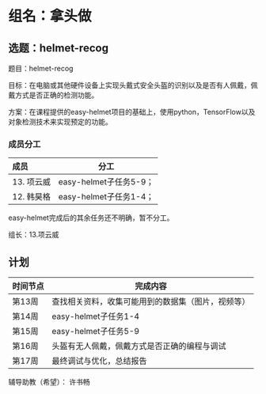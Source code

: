 # 组名：拿头做

## 选题：helmet-recog

题目：helmet-recog

目标：在电脑或其他硬件设备上实现头戴式安全头盔的识别以及是否有人佩戴，佩戴方式是否正确的检测功能。

方案：在课程提供的easy-helmet项目的基础上，使用python，TensorFlow以及对象检测技术来实现预定的功能。

### 成员分工

| 成员       | 分工                   |
| :--------- | ---------------------- |
| 13. 项云威 | easy-helmet子任务5-9； |
| 12. 韩昊格 | easy-helmet子任务1-4； |

easy-helmet完成后的其余任务还不明确，暂不分工。

组长：13.项云威

## 计划

| 时间节点 | 完成内容                                           |
| -------- | -------------------------------------------------- |
| 第13周   | 查找相关资料，收集可能用到的数据集（图片，视频等） |
| 第14周   | easy-helmet子任务1-4                               |
| 第15周   | easy-helmet子任务5-9                               |
| 第16周   | 头盔有无人佩戴，佩戴方式是否正确的编程与调试       |
| 第17周   | 最终调试与优化，总结报告                           |

辅导助教（希望）： 许书畅
